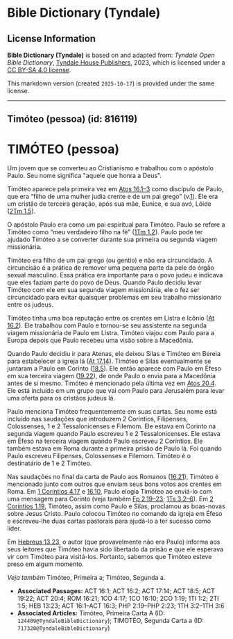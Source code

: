 # Bible Dictionary (Tyndale)

## License Information

**Bible Dictionary (Tyndale)** is based on and adapted from: _Tyndale Open Bible Dictionary_, [Tyndale House Publishers](https://tyndaleopenresources.com/), 2023, which is licensed under a [CC BY-SA 4.0 license](https://creativecommons.org/licenses/by-sa/4.0/legalcode.en).

This markdown version (created `2025-10-17`) is provided under the same license.



--------------------------------

## Timóteo (pessoa) (id: 816119)

TIMÓTEO (pessoa)
================

Um jovem que se converteu ao Cristianismo e trabalhou com o apóstolo Paulo. Seu nome significa "aquele que honra a Deus".

Timóteo aparece pela primeira vez em [Atos 16\.1–3](https://ref.ly/Acts16:1-Acts16:3) como discípulo de Paulo, que era “filho de uma mulher judia crente e de um pai grego” (v.[1](https://ref.ly/Acts16:1)). Ele era um cristão de terceira geração, após sua mãe, Eunice, e sua avó, Lóide ([2Tm 1\.5](https://ref.ly/2Tim1:5)).

O apóstolo Paulo era como um pai espiritual para Timóteo. Paulo se refere a Timóteo como “meu verdadeiro filho na fé” ([1Tm 1\.2](https://ref.ly/1Tim1:2)). Paulo pode ter ajudado Timóteo a se converter durante sua primeira ou segunda viagem missionária.

Timóteo era filho de um pai grego (ou gentio) e não era circuncidado. A circuncisão é a prática de remover uma pequena parte da pele do órgão sexual masculino. Essa prática era importante para o povo judeu e indicava que eles faziam parte do povo de Deus. Quando Paulo decidiu levar Timóteo com ele em sua segunda viagem missionária, ele o fez ser circuncidado para evitar quaisquer problemas em seu trabalho missionário entre os judeus.

Timóteo tinha uma boa reputação entre os crentes em Listra e Icônio ([At 16\.2](https://ref.ly/Acts16:2)). Ele trabalhou com Paulo e tornou\-se seu assistente na segunda viagem missionária de Paulo em Listra. Timóteo viajou com Paulo para a Europa depois que Paulo recebeu uma visão sobre a Macedônia.

Quando Paulo decidiu ir para Atenas, ele deixou Silas e Timóteo em Bereia para estabelecer a igreja lá ([At 17\.14](https://ref.ly/Acts17:14)). Timóteo e Silas eventualmente se juntaram a Paulo em Corinto ([18\.5](https://ref.ly/Acts18:5)). Ele então aparece com Paulo em Éfeso em sua terceira viagem ([19\.22](https://ref.ly/Acts19:22)), de onde Paulo o envia para a Macedônia antes de si mesmo. Timóteo é mencionado pela última vez em [Atos 20\.4](https://ref.ly/Acts20:4). Ele está incluído em um grupo que vai com Paulo para Jerusalém para levar uma oferta para os cristãos judeus lá.

Paulo menciona Timóteo frequentemente em suas cartas. Seu nome está incluído nas saudações que introduzem 2 Coríntios, Filipenses, Colossenses, 1 e 2 Tessalonicenses e Filemom. Ele estava em Corinto na segunda viagem quando Paulo escreveu 1 e 2 Tessalonicenses. Ele estava em Éfeso na terceira viagem quando Paulo escreveu 2 Coríntios. Ele também estava em Roma durante a primeira prisão de Paulo lá. Foi quando Paulo escreveu Filipenses, Colossenses e Filemom. Timóteo é o destinatário de 1 e 2 Timóteo.

Nas saudações no final da carta de Paulo aos Romanos ([16\.21](https://ref.ly/Rom16:21)), Timóteo é mencionado junto com outros que enviam seus bons votos aos crentes em Roma. Em [1 Coríntios 4\.17](https://ref.ly/1Cor4:17) e [16\.10](https://ref.ly/1Cor16:10), Paulo elogia Timóteo ao enviá\-lo com uma mensagem para Corinto (veja também [Fp 2\.19–23](https://ref.ly/Phil2:19-Phil2:23); [1Ts 3\.2–6](https://ref.ly/1Thess3:2-1Thess3:6)). Em [2 Coríntios 1\.19](https://ref.ly/2Cor1:19), Timóteo, assim como Paulo e Silas, proclamou as boas\-novas sobre Jesus Cristo. Paulo colocou Timóteo no comando da igreja em Éfeso e escreveu\-lhe duas cartas pastorais para ajudá\-lo a ter sucesso como líder.

Em [Hebreus 13\.23,](https://ref.ly/Heb13:23) o autor (que provavelmente não era Paulo) informa aos seus leitores que Timóteo havia sido libertado da prisão e que ele esperava vir com Timóteo para visitá\-los. Portanto, sabemos que Timóteo esteve preso em algum momento.

*Veja também* Timóteo, Primeira a; Timóteo, Segunda a.

* **Associated Passages:** ACT 16:1; ACT 16:2; ACT 17:14; ACT 18:5; ACT 19:22; ACT 20:4; ROM 16:21; 1CO 4:17; 1CO 16:10; 2CO 1:19; 1TI 1:2; 2TI 1:5; HEB 13:23; ACT 16:1–ACT 16:3; PHP 2:19–PHP 2:23; 1TH 3:2–1TH 3:6
* **Associated Articles:** Timóteo, Primeira Carta A (ID: `124409@TyndaleBibleDictionary`); TIMOTÉO, Segunda Carta a (ID: `717320@TyndaleBibleDictionary`)

